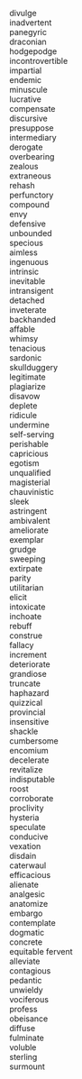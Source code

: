divulge  
inadvertent   
panegyric  
draconian  
hodgepodge  
incontrovertible  
impartial  
endemic  
minuscule  
lucrative  
compensate  
discursive  
presuppose  
intermediary  
derogate  
overbearing  
zealous  
extraneous  
rehash  
perfunctory  
compound  
envy  
defensive  
unbounded  
specious  
aimless  
ingenuous  
intrinsic  
inevitable  
intransigent  
detached  
inveterate  
backhanded  
affable  
whimsy  
tenacious  
sardonic  
skullduggery  
legitimate  
plagiarize  
disavow  
deplete  
ridicule  
undermine  
self-serving  
perishable  
capricious  
egotism  
unqualified  
magisterial  
chauvinistic  
sleek  
astringent  
ambivalent  
ameliorate  
exemplar  
grudge  
sweeping  
extirpate  
parity  
utilitarian  
elicit  
intoxicate  
inchoate  
rebuff  
construe  
fallacy  
increment  
deteriorate  
grandiose  
truncate  
haphazard  
quizzical  
provincial  
insensitive  
shackle  
cumbersome  
encomium  
decelerate  
revitalize  
indisputable  
roost  
corroborate  
proclivity  
hysteria  
speculate  
conducive  
vexation  
disdain  
caterwaul  
efficacious  
alienate  
analgesic  
anatomize  
embargo  
contemplate  
dogmatic  
concrete  
equitable 
fervent  
alleviate  
contagious  
pedantic  
unwieldy  
vociferous  
profess  
obeisance  
diffuse  
fulminate  
voluble  
sterling  
surmount  
